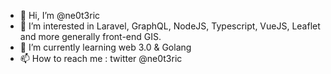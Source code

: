 - 👋 Hi, I’m @ne0t3ric
- 👀 I’m interested in Laravel, GraphQL, NodeJS, Typescript, VueJS, Leaflet and more generally front-end GIS.
- 🌱 I’m currently learning web 3.0 & Golang
- 📫 How to reach me : twitter @ne0t3ric 

<!---
ne0t3ric/ne0t3ric is a ✨ special ✨ repository because its `README.md` (this file) appears on your GitHub profile.
You can click the Preview link to take a look at your changes.
--->

